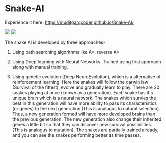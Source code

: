 # Snake-AI

Experience it here:
https://muditgargcoder.github.io/Snake-AI/

![](./assets/SnakeAI.gif)
![](./assets/GeneticSnake.gif)

The snake AI is developed by three approaches-
1. Using path searching algorithms like A*, reverse A*

2. Using Deep learning with Neural Networks. Trained using first approach along with manual training.

3. Using genetic evolution (Deep NeuroEvolution), which is a alternative of reinforcement learning. Here the snakes will follow the darwin law (Survival of the fittest), evolve and gradually learn to play. There are 20 snakes playing at once (known as a generation). Each snake has it's unique brain which is a neural network. The snakes which survies the best in this generation will have more ability to pass its characteristics (or genes) to the next generation (This is analogus to natural selection). Thus, a new generation formed will have more developed brains than the previous generation. The new generation also change their inherited genes a little bit so that they can discover new survival possibilities. (This is analogus to mutation). The snakes are partially trained already, and you can see the snakes performing better as time passes.
